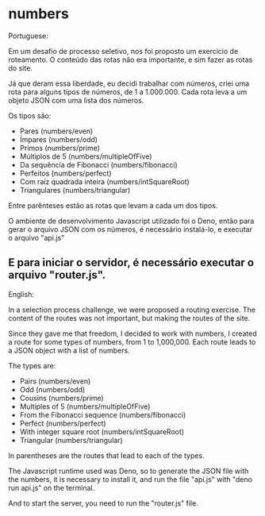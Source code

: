 # numbers

Portuguese:

Em um desafio de processo seletivo, nos foi proposto um exercício de roteamento.
O conteúdo das rotas não era importante, e sim fazer as rotas do site.

Já que deram essa liberdade, eu decidi trabalhar com números, criei uma rota para alguns tipos de números, de 1 a 1.000.000.
Cada rota leva a um objeto JSON com uma lista dos números.

Os tipos são:

- Pares (numbers/even)
- Ímpares (numbers/odd)
- Primos (numbers/prime)
- Múltiplos de 5 (numbers/multipleOfFive)
- Da sequência de Fibonacci (numbers/fibonacci)
- Perfeitos (numbers/perfect)
- Com raíz quadrada inteira (numbers/intSquareRoot)
- Triangulares (numbers/triangular)

Entre parênteses estão as rotas que levam a cada um dos tipos.

O ambiente de desenvolvimento Javascript utilizado foi o Deno, então para gerar o arquivo JSON com os números,
é necessário instalá-lo, e executar o arquivo "api.js"

E para iniciar o servidor, é necessário executar o arquivo "router.js".
-----------------------------------------------------------------------------------

English:

In a selection process challenge, we were proposed a routing exercise.
The content of the routes was not important, but making the routes of the site.

Since they gave me that freedom, I decided to work with numbers, I created a route for some types of numbers, from 1 to 1,000,000.
Each route leads to a JSON object with a list of numbers.

The types are:

- Pairs (numbers/even)
- Odd (numbers/odd)
- Cousins (numbers/prime)
- Multiples of 5 (numbers/multipleOfFive)
- From the Fibonacci sequence (numbers/fibonacci)
- Perfect (numbers/perfect)
- With integer square root (numbers/intSquareRoot)
- Triangular (numbers/triangular)

In parentheses are the routes that lead to each of the types.

The Javascript runtime used was Deno, so to generate the JSON file with the numbers, it is necessary to install it, and run the file "api.js" with "deno run api.js" on the terminal.

And to start the server, you need to run the "router.js" file.
